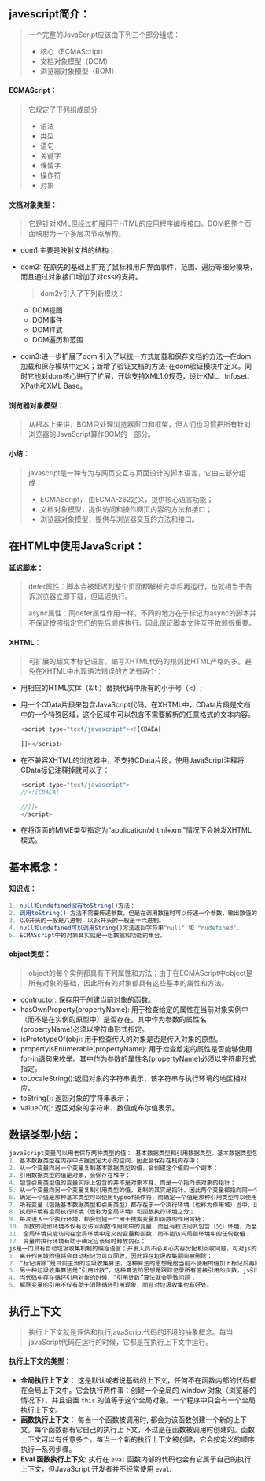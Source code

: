 ## javescript简介：

> 一个完整的JavaScript应该由下列三个部分组成：
>
> - 核心（ECMAScript）
> - 文档对象模型（DOM）
> - 浏览器对象模型（BOM）

#### ECMAScript：

> 它规定了下列组成部分
>
> - 语法
> - 类型
> - 语句
> - 关键字
> - 保留字
> - 操作符
> - 对象

#### 文档对象类型：

> 它是针对XML但经过扩展用于HTML的应用程序编程接口。DOM把整个页面映射为一个多层次节点解构。

- dom1:主要是映射文档的结构；

- dom2: 在原先的基础上扩充了鼠标和用户界面事件、范围、遍历等细分模块，而且通过对象接口增加了对css的支持。

  > dom2y引入了下列新模块：

  - DOM视图
  - DOM事件
  - DOM样式
  - DOM遍历和范围

- dom3:进一步扩展了dom,引入了以统一方式加载和保存文档的方法—在dom加载和保存模块中定义；新增了验证文档的方法-在dom验证模块中定义。同时它也对dom核心进行了扩展，开始支持XML1.0规范，设计XML、Infoset、XPath和XML Base。

#### 浏览器对象模型：

> 从根本上来讲，BOM只处理浏览器窗口和框架，但人们也习惯把所有针对浏览器的JavaScript算作BOM的一部分。

#### 小结：

> javascript是一种专为与网页交互与页面设计的脚本语言，它由三部分组成：
>
> - ECMAScript， 由ECMA-262定义，提供核心语言功能；
> - 文档对象模型，提供访问和操作网页内容的方法和接口；
> - 浏览器对象模型，提供与浏览器交互的方法和接口。

## 在HTML中使用JavaScript：

#### 延迟脚本：

> defer属性：脚本会被延迟到整个页面都解析完毕后再运行，也就相当于告诉浏览器立即下载，但延迟执行。
>
> async属性：同defer属性作用一样，不同的地方在于标记为async的脚本并不保证按照指定它们的先后顺序执行。因此保证脚本文件互不依赖很重要。

#### XHTML：

> 可扩展的超文本标记语言。编写XHTML代码的规则比HTML严格的多。避免在XHTML中出现语法错误的方法有两个：

- 用相应的HTML实体（\&lt;）替换代码中所有的小于号（<）;

- 用一个CData片段来包含JavaScript代码。在XHTML中，CData片段是文档中的一个特殊区域，这个区域中可以包含不需要解析的任意格式的文本内容。

  ```js
  <script type="text/javascript"><![CDAEA[
      
  ]]></script>
  ```

- 在不兼容XHTML的浏览器中，不支持CData片段，使用JavaScript注释将CData标记注释掉就可以了：

  ```js
  <script type="text/javascript">
  //<![CDAEA[
      
  //]]>
  </script>
  ```

- 在将页面的MIME类型指定为“application/xhtml+xml"情况下会触发XHTML模式。

## 基本概念：

#### 知识点：

```js
1. null和undefined没有toString()方法；
2. 调用toString() 方法不需要传递参数，但是在调用数值时可以传递一个参数，输出数值的基数。默认情况下以十进制格式返回数值的字符串。
3. 以0开头的一般是八进制，以0x开头的一般是十六进制。
4. null和undefined可以调用String()方法返回字符串"null" 和 "nudefined".
5. ECMAScript中的对象其实就是一组数据和功能的集合。
```

#### object类型：

> object的每个实例都具有下列属性和方法；由于在ECMAScript中object是所有对象的基础，因此所有的对象都具有这些基本的属性和方法。 

- contructor: 保存用于创建当前对象的函数。
- hasOwnProperty(propertyName): 用于检查给定的属性在当前对象实例中（而不是在实例的原型中）是否存在。其中作为参数的属性名(propertyName)必须以字符串形式指定。
- isPrototypeOf(obj): 用于检查传入的对象是否是传入对象的原型。
- propertyIsEnumerable(propertyName): 用于检查给定的属性是否能够使用for-in语句来枚举。其中作为参数的属性名(propertyName)必须以字符串形式指定。
- toLocaleString():返回对象的字符串表示，该字符串与执行环境的地区相对应。
- toString(): 返回对象的字符串表示；
- valueOf(): 返回对象的字符串、数值或布尔值表示。

## 数据类型小结：

```js
javaScript变量可以用老保存两种类型的值： 基本数据类型和引用数据类型。基本数据类型包括以下五种： null undefined number string Boolean.基本数据类型和引用数据类型具有以下特点：
1. 基本数据类型在内存中占据固定大小的空间，因此会保存在栈内存中；
2. 从一个变量向另一个变量复制基本数据类型的值，会创建这个值的一个副本；
3. 引用数据类型的值是对象，会保存在堆中；
4. 包含引用类型值的变量实际上包含的并不是对象本身，而是一个指向该对象的指针；
5. 从一个变量向另一个变量复制引用类型的值，复制的其实是指针，因此两个变量都指向同一个对象；
6. 确定一个值是那种基本类型可以使用typeof操作符，而确定一个值是那种引用类型可以使用instanceof操作符。
7. 所有变量（包括基本数据类型和引用类型）都存在于一个执行环境（也称为作用域）当中，这个执行环境决定了变量的圣生命周期，以及哪一部分代码可以访问其中的变量。
8. 执行环境有全局执行环境（也称为全局环境）和函数执行环境之分；
9. 每次进入一个执行环境，都会创建一个用于搜索变量和函数的作用域链；
10. 函数的局部环境不仅有权访问函数作用域中的变量，而且有权访问其包含（父）环境，乃至全局环境；
11. 全局环境只能访问在全局环境中定义的变量和函数，而不能访问局部环境中的任何数值；
12. 变量的执行环境有助于确定应该何时释放内存；
js是一门具有自动垃圾收集机制的编程语言；开发人员不必关心内存分配和回收问题，可对js的垃圾收集作以下总结：
1. 离开作用域的值将会自动标记为可以回收，因此将在垃圾收集期间被删除；
2. “标记清除”是目前主流的垃圾收集算法，这种算法的思想是给当前不使用的值加上标记后再回收其内存；
3. 另一种垃圾收集算法是“引用计数”，这种算法的思想是跟踪记录所有值被引用的次数，js引擎目前都不再使用这种算法，但在ie中访问非原声生的js对象（如dom元素时），这种算法仍然可能会导致问题。
4. 当代码中存在循环引用对象的时候，“引用计数”算法就会导致问题；
5. 解除变量的引用不仅有助于消除循环引用现象，而且对垃圾收集也有好处。
```

## 执行上下文

> 执行上下文就是评估和执行javaScript代码的环境的抽象概念。每当javaScript代码在运行的时候，它都是在执行上下文中运行。

#### 执行上下文的类型：

- **全局执行上下文**： 这是默认或者说基础的上下文，任何不在函数内部的代码都在全局上下文中。它会执行两件事：创建一个全局的 window 对象（浏览器的情况下），并且设置 `this` 的值等于这个全局对象。一个程序中只会有一个全局执行上下文。
- **函数执行上下文**： 每当一个函数被调用时, 都会为该函数创建一个新的上下文。每个函数都有它自己的执行上下文，不过是在函数被调用时创建的。函数上下文可以有任意多个。每当一个新的执行上下文被创建，它会按定义的顺序执行一系列步骤。
- **Eval 函数执行上下文**: 执行在 `eval` 函数内部的代码也会有它属于自己的执行上下文，但JavaScript 开发者并不经常使用 `eval`.

### 